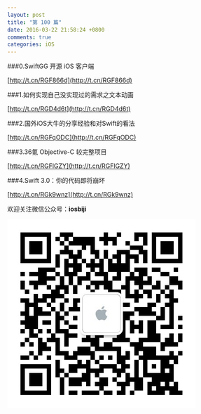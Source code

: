 ```yaml
---
layout: post
title: "第 100 篇"
date: 2016-03-22 21:58:24 +0800
comments: true
categories: iOS
---
```

###0.SwiftGG 开源 iOS 客户端

[http://t.cn/RGF866d](http://t.cn/RGF866d)  

###1.如何实现自己没实现过的需求之文本动画

[http://t.cn/RGD4d6t](http://t.cn/RGD4d6t)  

###2.国外iOS大牛的分享经验和对Swift的看法

[http://t.cn/RGFqODC](http://t.cn/RGFqODC)  

###3.36氪 Objective-C 较完整项目

[http://t.cn/RGFlGZY](http://t.cn/RGFlGZY)  

###4.Swift 3.0：你的代码即将崩坏

[http://t.cn/RGk9wnz](http://t.cn/RGk9wnz)  


欢迎关注微信公众号：**iosbiji**

![iOS开发笔记](/images/weixin.jpg)